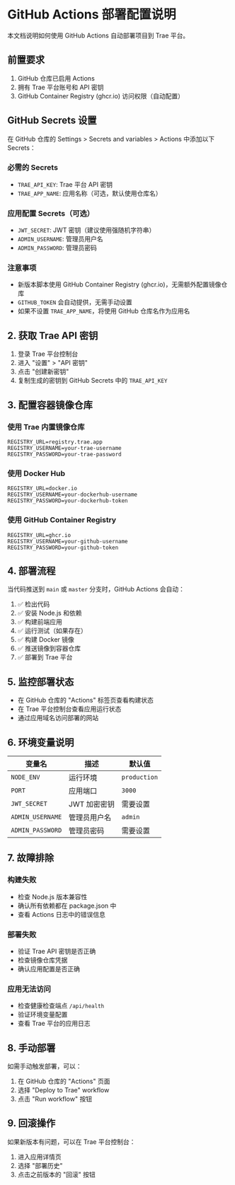 # GitHub Actions 部署配置说明

本文档说明如何使用 GitHub Actions 自动部署项目到 Trae 平台。

## 前置要求

1. GitHub 仓库已启用 Actions
2. 拥有 Trae 平台账号和 API 密钥
3. GitHub Container Registry (ghcr.io) 访问权限（自动配置）

## GitHub Secrets 设置

在 GitHub 仓库的 Settings > Secrets and variables > Actions 中添加以下 Secrets：

### 必需的 Secrets

- `TRAE_API_KEY`: Trae 平台 API 密钥
- `TRAE_APP_NAME`: 应用名称（可选，默认使用仓库名）

### 应用配置 Secrets（可选）

- `JWT_SECRET`: JWT 密钥（建议使用强随机字符串）
- `ADMIN_USERNAME`: 管理员用户名
- `ADMIN_PASSWORD`: 管理员密码

### 注意事项

- 新版本脚本使用 GitHub Container Registry (ghcr.io)，无需额外配置镜像仓库
- `GITHUB_TOKEN` 会自动提供，无需手动设置
- 如果不设置 `TRAE_APP_NAME`，将使用 GitHub 仓库名作为应用名

## 2. 获取 Trae API 密钥

1. 登录 Trae 平台控制台
2. 进入 "设置" > "API 密钥"
3. 点击 "创建新密钥"
4. 复制生成的密钥到 GitHub Secrets 中的 `TRAE_API_KEY`

## 3. 配置容器镜像仓库

### 使用 Trae 内置镜像仓库
```
REGISTRY_URL=registry.trae.app
REGISTRY_USERNAME=your-trae-username
REGISTRY_PASSWORD=your-trae-password
```

### 使用 Docker Hub
```
REGISTRY_URL=docker.io
REGISTRY_USERNAME=your-dockerhub-username
REGISTRY_PASSWORD=your-dockerhub-token
```

### 使用 GitHub Container Registry
```
REGISTRY_URL=ghcr.io
REGISTRY_USERNAME=your-github-username
REGISTRY_PASSWORD=your-github-token
```

## 4. 部署流程

当代码推送到 `main` 或 `master` 分支时，GitHub Actions 会自动：

1. ✅ 检出代码
2. ✅ 安装 Node.js 和依赖
3. ✅ 构建前端应用
4. ✅ 运行测试（如果存在）
5. ✅ 构建 Docker 镜像
6. ✅ 推送镜像到容器仓库
7. ✅ 部署到 Trae 平台

## 5. 监控部署状态

- 在 GitHub 仓库的 "Actions" 标签页查看构建状态
- 在 Trae 平台控制台查看应用运行状态
- 通过应用域名访问部署的网站

## 6. 环境变量说明

| 变量名 | 描述 | 默认值 |
|--------|------|--------|
| `NODE_ENV` | 运行环境 | `production` |
| `PORT` | 应用端口 | `3000` |
| `JWT_SECRET` | JWT 加密密钥 | 需要设置 |
| `ADMIN_USERNAME` | 管理员用户名 | `admin` |
| `ADMIN_PASSWORD` | 管理员密码 | 需要设置 |

## 7. 故障排除

### 构建失败
- 检查 Node.js 版本兼容性
- 确认所有依赖都在 package.json 中
- 查看 Actions 日志中的错误信息

### 部署失败
- 验证 Trae API 密钥是否正确
- 检查镜像仓库凭据
- 确认应用配置是否正确

### 应用无法访问
- 检查健康检查端点 `/api/health`
- 验证环境变量配置
- 查看 Trae 平台的应用日志

## 8. 手动部署

如需手动触发部署，可以：

1. 在 GitHub 仓库的 "Actions" 页面
2. 选择 "Deploy to Trae" workflow
3. 点击 "Run workflow" 按钮

## 9. 回滚操作

如果新版本有问题，可以在 Trae 平台控制台：

1. 进入应用详情页
2. 选择 "部署历史"
3. 点击之前版本的 "回滚" 按钮